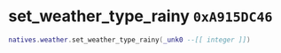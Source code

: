 # set_weather_type_rainy `0xA915DC46`

```lua
natives.weather.set_weather_type_rainy(_unk0 --[[ integer ]])
```